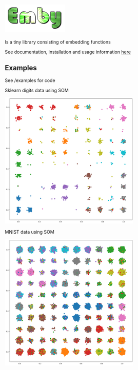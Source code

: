 
![logo](images/logo.png)
---

Is a tiny library consisting of embedding functions

See documentation, installation and usage information [here](https://jonasrsv.github.io/emby/build/html/index.html)

Examples 
---

See /examples for code

Sklearn digits data using SOM

<img src="images/digits-som.png" width=400px />

MNIST data using SOM

<img src="images/mnist-som.png" width=400px />




